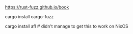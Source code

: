 https://rust-fuzz.github.io/book

cargo install cargo-fuzz



cargo install afl # didn't manage to get this to work on NixOS
